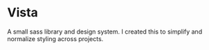 # Vista 

A small sass library and design system. I created this to simplify and normalize 
styling across projects.
